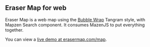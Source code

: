 ## Eraser Map for web

Eraser Map is a web map using the [Bubble Wrap](https://mapzen.com/blog/bubble-wrap-carto/) Tangram style, with Mapzen Search component. It consumes MazenJS to put everything together.

You can view a [live demo at erasermap.com/map](https://erasermap.com/map/).